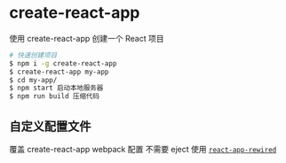 # create-react-app

使用 create-react-app 创建一个 React 项目

```sh
# 快速创建项目
$ npm i -g create-react-app
$ create-react-app my-app
$ cd my-app/
$ npm start 启动本地服务器
$ npm run build 压缩代码
```
## 自定义配置文件

覆盖 create-react-app webpack 配置 不需要 eject 使用 [`react-app-rewired`](https://github.com/timarney/react-app-rewired)
